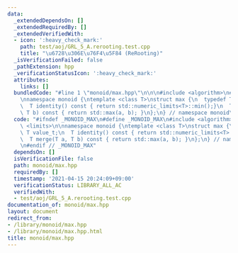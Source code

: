 ```yaml
---
data:
  _extendedDependsOn: []
  _extendedRequiredBy: []
  _extendedVerifiedWith:
  - icon: ':heavy_check_mark:'
    path: test/aoj/GRL_5_A.rerooting.test.cpp
    title: "\u6728\u306E\u76F4\u5F84 (ReRooting)"
  _isVerificationFailed: false
  _pathExtension: hpp
  _verificationStatusIcon: ':heavy_check_mark:'
  attributes:
    links: []
  bundledCode: "#line 1 \"monoid/max.hpp\"\n\n\n#include <algorithm>\n#include <limits>\n\
    \nnamespace monoid {\ntemplate <class T>\nstruct max {\n  typedef T value_t;\n\
    \  T identity() const { return std::numeric_limits<T>::min();}\n  T merge(T a,\
    \ T b) const { return std::max(a, b); }\n};\n} // namespace monoid\n\n\n"
  code: "#ifndef _MONOID_MAX\n#define _MONOID_MAX\n#include <algorithm>\n#include\
    \ <limits>\n\nnamespace monoid {\ntemplate <class T>\nstruct max {\n  typedef\
    \ T value_t;\n  T identity() const { return std::numeric_limits<T>::min();}\n\
    \  T merge(T a, T b) const { return std::max(a, b); }\n};\n} // namespace monoid\n\
    \n#endif // _MONOID_MAX"
  dependsOn: []
  isVerificationFile: false
  path: monoid/max.hpp
  requiredBy: []
  timestamp: '2021-04-15 20:24:09+09:00'
  verificationStatus: LIBRARY_ALL_AC
  verifiedWith:
  - test/aoj/GRL_5_A.rerooting.test.cpp
documentation_of: monoid/max.hpp
layout: document
redirect_from:
- /library/monoid/max.hpp
- /library/monoid/max.hpp.html
title: monoid/max.hpp
---
```

